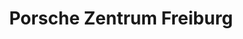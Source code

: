 ---
title: "Porsche Zentrum Freiburg"
url: /freiburg-im-breisgau/porsche-zentrum-freiburg/
shop: Autohaus
---